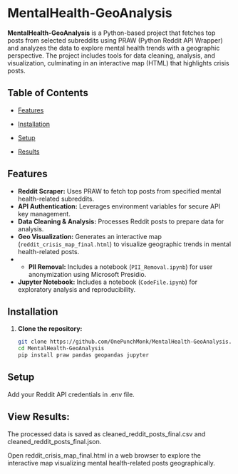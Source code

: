 # MentalHealth-GeoAnalysis

**MentalHealth-GeoAnalysis** is a Python-based project that fetches top posts from selected subreddits using PRAW (Python Reddit API Wrapper) and analyzes the data to explore mental health trends with a geographic perspective. The project includes tools for data cleaning, analysis, and visualization, culminating in an interactive map (HTML) that highlights crisis posts.

## Table of Contents

- [Features](#features)
- [Installation](#installation)
- [Setup](#setup)

- [Results](#View-Results)

## Features

- **Reddit Scraper:** Uses PRAW to fetch top posts from specified mental health-related subreddits.
- **API Authentication:** Leverages environment variables for secure API key management.
- **Data Cleaning & Analysis:** Processes Reddit posts to prepare data for analysis.
- **Geo Visualization:** Generates an interactive map (`reddit_crisis_map_final.html`) to visualize geographic trends in mental health-related posts.
- - **PII Removal:** Includes a notebook (`PII_Removal.ipynb`) for user anonymization using Microsoft Presidio.
- **Jupyter Notebook:** Includes a notebook (`CodeFile.ipynb`) for exploratory analysis and reproducibility.

## Installation

1. **Clone the repository:**

   ```bash
   git clone https://github.com/OnePunchMonk/MentalHealth-GeoAnalysis.git
   cd MentalHealth-GeoAnalysis
   pip install praw pandas geopandas jupyter
## Setup

Add your Reddit API credentials in .env file.


## View Results:

The processed data is saved as cleaned_reddit_posts_final.csv and cleaned_reddit_posts_final.json.

Open reddit_crisis_map_final.html in a web browser to explore the interactive map visualizing mental health-related posts geographically.
   

